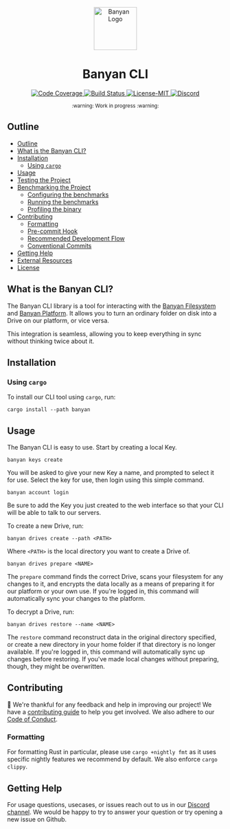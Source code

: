 <div align="center">
  <a href="https://github.com/banyancomputer/banyan-cli" target="_blank">
    <img src=".github/logo.png" alt="Banyan Logo" width="100"></img>
  </a>

  <h1 align="center">Banyan CLI</h1>

  <p>
    <a href="https://codecov.io/gh/banyancomputer/banyan-cli">
      <img src="https://codecov.io/gh/banyancomputer/banyan-cli/branch/master/graph/badge.svg?token=LQL6MA4KSI" alt="Code Coverage"/>
    </a>
    <a href="https://github.com/banyancomputer/banyan-cli/actions?query=">
      <img src="https://github.com/banyancomputer/banyan-cli/actions/workflows/tests_and_checks.yml/badge.svg" alt="Build Status">
    </a>
    <a href="https://github.com/banyancomputer/banyan-cli/blob/main/LICENSE-MIT">
      <img src="https://img.shields.io/badge/License-MIT-blue.svg" alt="License-MIT">
    </a>
    <a href="https://discord.gg/aHaSw9zgwV">
      <img src="https://img.shields.io/static/v1?label=Discord&message=join%20us!&color=mediumslateblue" alt="Discord">
    </a>
  </p>
</div>

<div align="center"><sub>:warning: Work in progress :warning:</sub></div>

##

## Outline

- [Outline](#outline)
- [What is the Banyan CLI?](#what-is-the-banyan-cli)
- [Installation](#installation)
  - [Using `cargo`](#using-cargo)
- [Usage](#usage)
- [Testing the Project](#testing-the-project)
- [Benchmarking the Project](#benchmarking-the-project)
  - [Configuring the benchmarks](#configuring-the-benchmarks)
  - [Running the benchmarks](#running-the-benchmarks)
  - [Profiling the binary](#profiling-the-binary)
- [Contributing](#contributing)
  - [Formatting](#formatting)
  - [Pre-commit Hook](#pre-commit-hook)
  - [Recommended Development Flow](#recommended-development-flow)
  - [Conventional Commits](#conventional-commits)
- [Getting Help](#getting-help)
- [External Resources](#external-resources)
- [License](#license)


## What is the Banyan CLI?
The Banyan CLI library is a tool for interacting with the [Banyan Filesystem](https://github.com/banyancomputer/banyanfs) and [Banyan Platform](https://beta.data.banyan.computer/). It allows you to turn an ordinary folder on disk into a Drive on our platform, or vice versa.

This integration is seamless, allowing you to keep everything in sync without thinking twice about it. 

## Installation

### Using `cargo`

To install our CLI tool using `cargo`, run:
```console
cargo install --path banyan
```

[//]: # (TODO: Add more installation instructions here as we add more ways to install the project.)

## Usage
The Banyan CLI is easy to use. 
Start by creating a local Key.
```console
banyan keys create
```
You will be asked to give your new Key a name, and prompted to select it for use. 
Select the key for use, then login using this simple command.
```console
banyan account login
```
Be sure to add the Key you just created to the web interface so that your CLI will be able to talk to our servers.

To create a new Drive, run:
```console
banyan drives create --path <PATH>
```
Where `<PATH>` is the local directory you want to create a Drive of.

```console
banyan drives prepare <NAME>
``` 
The `prepare` command finds the correct Drive, scans your filesystem for any changes to it, and encrypts the data locally as a means of preparing it for our platform or your own use. 
If you're logged in, this command will automatically sync your changes to the platform.

To decrypt a Drive, run:
```console
banyan drives restore --name <NAME>
```
The `restore` command reconstruct data in the original directory specified, or create a new directory in your home folder if that directory is no longer available.
If you're logged in, this command will automatically sync up changes before restoring. 
If you've made local changes without preparing, though, they might be overwritten.

## Contributing
:balloon: We're thankful for any feedback and help in improving our project!
We have a [contributing guide](./CONTRIBUTING.md) to help you get involved. We
also adhere to our [Code of Conduct](./CODE_OF_CONDUCT.md).

### Formatting
For formatting Rust in particular, please use `cargo +nightly fmt` as it uses
specific nightly features we recommend by default.
We also enforce `cargo clippy`.

## Getting Help
For usage questions, usecases, or issues reach out to us in our [Discord channel](https://discord.gg/aHaSw9zgwV).
We would be happy to try to answer your question or try opening a new issue on Github.
